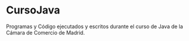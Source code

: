 # CursoJava
Programas y Código ejecutados y escritos durante el curso de Java de la Cámara de Comercio de Madrid.
